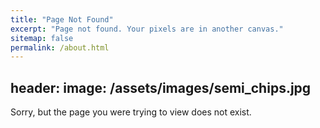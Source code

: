 ```yaml
---
title: "Page Not Found"
excerpt: "Page not found. Your pixels are in another canvas."
sitemap: false
permalink: /about.html
---
```

header:
  image: /assets/images/semi_chips.jpg
---

Sorry, but the page you were trying to view does not exist.
